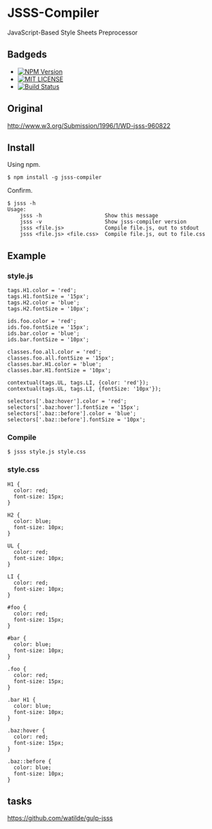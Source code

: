 # JSSS-Compiler

JavaScript-Based Style Sheets Preprocessor

## Badgeds
+ [![NPM Version](http://img.shields.io/npm/v/jsss-compiler.svg)](https://www.npmjs.org/package/jsss-compiler)
+ [![MIT LICENSE](http://img.shields.io/badge/license-MIT-brightgreen.svg)](https://github.com/watilde/jsss-compiler/blob/master/LICENSE)
+ [![Build Status](https://api.travis-ci.org/watilde/jsss-compiler.svg)](https://travis-ci.org/watilde/jsss-compiler)

## Original
http://www.w3.org/Submission/1996/1/WD-jsss-960822

## Install

Using npm.

```
$ npm install -g jsss-compiler
```

Confirm.

```
$ jsss -h
Usage:
    jsss -h                    Show this message
    jsss -v                    Show jsss-compiler version
    jsss <file.js>             Compile file.js, out to stdout
    jsss <file.js> <file.css>  Compile file.js, out to file.css
```

## Example
### style.js
```
tags.H1.color = 'red';
tags.H1.fontSize = '15px';
tags.H2.color = 'blue';
tags.H2.fontSize = '10px';

ids.foo.color = 'red';
ids.foo.fontSize = '15px';
ids.bar.color = 'blue';
ids.bar.fontSize = '10px';

classes.foo.all.color = 'red';
classes.foo.all.fontSize = '15px';
classes.bar.H1.color = 'blue';
classes.bar.H1.fontSize = '10px';

contextual(tags.UL, tags.LI, {color: 'red'});
contextual(tags.UL, tags.LI, {fontSize: '10px'});

selectors['.baz:hover'].color = 'red';
selectors['.baz:hover'].fontSize = '15px';
selectors['.baz::before'].color = 'blue';
selectors['.baz::before'].fontSize = '10px';
```

### Compile
```
$ jsss style.js style.css
```

### style.css
```
H1 {
  color: red;
  font-size: 15px;
}

H2 {
  color: blue;
  font-size: 10px;
}

UL {
  color: red;
  font-size: 10px;
}

LI {
  color: red;
  font-size: 10px;
}

#foo {
  color: red;
  font-size: 15px;
}

#bar {
  color: blue;
  font-size: 10px;
}

.foo {
  color: red;
  font-size: 15px;
}

.bar H1 {
  color: blue;
  font-size: 10px;
}

.baz:hover {
  color: red;
  font-size: 15px;
}

.baz::before {
  color: blue;
  font-size: 10px;
}
```

## tasks
https://github.com/watilde/gulp-jsss
